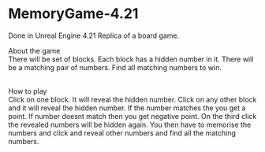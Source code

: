 # MemoryGame-4.21
Done in Unreal Engine 4.21
Replica of a board game.

About the game <br>
There will be set of blocks. Each block has a hidden number in it. There will be a matching pair of numbers. Find all matching numbers to win. 

<br>How to play<br>
Click on one block. It will reveal the hidden number.
Click on any other block and it will reveal the hidden number. 
If the number matches the you get a point. If number doesnt match then you get negative point. On the third click the revealed numbers will be hidden again. You then have to memorise the numbers and click and reveal other numbers and find all the matching numbers.
